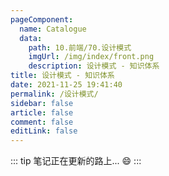 ```yaml
---
pageComponent: 
  name: Catalogue
  data: 
    path: 10.前端/70.设计模式
    imgUrl: /img/index/front.png
    description: 设计模式 - 知识体系
title: 设计模式 - 知识体系
date: 2021-11-25 19:41:40
permalink: /设计模式/
sidebar: false
article: false
comment: false
editLink: false
---
```


::: tip
笔记正在更新的路上... :smile:
:::